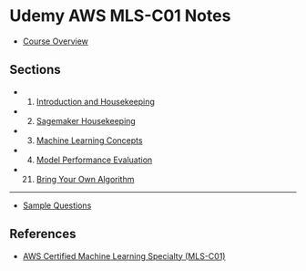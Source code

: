 # Udemy AWS MLS-C01 Notes

- [Course Overview](./overview.md)

## Sections

- 1. [Introduction and Housekeeping](./01_introduction_and_housekeeping.md)
- 2. [Sagemaker Housekeeping](./02_sagemaker_housekeeping.md)
- 3. [Machine Learning Concepts](./03_ml_concepts.md)
- 4. [Model Performance Evaluation](./04_model_performance_evaluation.md)
- 21. [Bring Your Own Algorithm](./21_bringing_your_own_algorithm.md)

---

- [Sample Questions](./sample_questions.md)

## References

- [AWS Certified Machine Learning Specialty (MLS-C01)](https://www.udemy.com/course/aws-machine-learning-a-complete-guide-with-python/)

